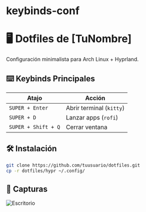 # keybinds-conf
# 🖥️ Dotfiles de [TuNombre]

Configuración minimalista para Arch Linux + Hyprland.

## ⌨️ Keybinds Principales
| Atajo               | Acción                     |
|---------------------|----------------------------|
| `SUPER + Enter`     | Abrir terminal (`kitty`)   |
| `SUPER + D`        | Lanzar apps (`rofi`)       |
| `SUPER + Shift + Q`| Cerrar ventana             |

## 🛠️ Instalación
```bash
git clone https://github.com/tuusuario/dotfiles.git
cp -r dotfiles/hypr ~/.config/
```

## 📸 Capturas
![Escritorio](screenshots/desktop.png)
